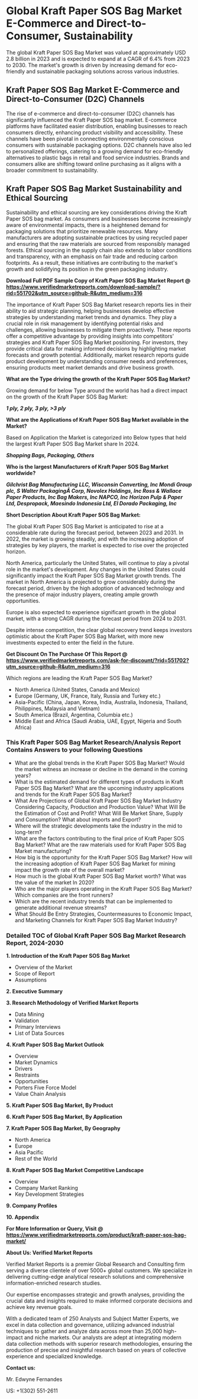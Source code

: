 <h1>Global Kraft Paper SOS Bag Market E-Commerce and Direct-to-Consumer, Sustainability</h1><p class=""><p>The global Kraft Paper SOS Bag Market was valued at approximately USD 2.8 billion in 2023 and is expected to expand at a CAGR of 6.4% from 2023 to 2030. The market's growth is driven by increasing demand for eco-friendly and sustainable packaging solutions across various industries.</p><h2>Kraft Paper SOS Bag Market E-Commerce and Direct-to-Consumer (D2C) Channels</h2><p>The rise of e-commerce and direct-to-consumer (D2C) channels has significantly influenced the Kraft Paper SOS bag market. E-commerce platforms have facilitated easier distribution, enabling businesses to reach consumers directly, enhancing product visibility and accessibility. These channels have been pivotal in connecting environmentally conscious consumers with sustainable packaging options. D2C channels have also led to personalized offerings, catering to a growing demand for eco-friendly alternatives to plastic bags in retail and food service industries. Brands and consumers alike are shifting toward online purchasing as it aligns with a broader commitment to sustainability.</p><h2>Kraft Paper SOS Bag Market Sustainability and Ethical Sourcing</h2><p>Sustainability and ethical sourcing are key considerations driving the Kraft Paper SOS bag market. As consumers and businesses become increasingly aware of environmental impacts, there is a heightened demand for packaging solutions that prioritize renewable resources. Many manufacturers are adopting sustainable practices by using recycled paper and ensuring that the raw materials are sourced from responsibly managed forests. Ethical sourcing in the supply chain also extends to labor conditions and transparency, with an emphasis on fair trade and reducing carbon footprints. As a result, these initiatives are contributing to the market's growth and solidifying its position in the green packaging industry.</p></p><p class=""><strong>Download Full PDF Sample Copy of Kraft Paper SOS Bag Market Report @ <a href="https://www.verifiedmarketreports.com/download-sample/?rid=551702&utm_source=github-R&utm_medium=316" target="_blank">https://www.verifiedmarketreports.com/download-sample/?rid=551702&utm_source=github-R&utm_medium=316</a></strong></p><p>The importance of&nbsp;Kraft Paper SOS Bag Market research reports lies in their ability to aid strategic planning, helping businesses develop effective strategies by understanding market trends and dynamics. They play a crucial role in risk management by identifying potential risks and challenges, allowing businesses to mitigate them proactively. These reports offer a competitive advantage by providing insights into competitors' strategies and Kraft Paper SOS Bag Market positioning. For investors, they provide critical data for making informed decisions by highlighting market forecasts and growth potential. Additionally, market research reports guide product development by understanding consumer needs and preferences, ensuring products meet market demands and drive business growth.</p><p><strong>What are the&nbsp;Type driving the growth of the Kraft Paper SOS Bag Market?</strong></p><p id="" class="">Growing demand for below Type around the world has had a direct impact on the growth of the Kraft Paper SOS Bag Market:</p><p class=""><em><strong>1 ply, 2 ply, 3 ply, >3 ply</strong></em></p><p class=""><strong>What are the&nbsp;Applications&nbsp;of Kraft Paper SOS Bag Market available in the Market?</strong></p><p id="" class="">Based on Application the Market is categorized into Below types that held the largest Kraft Paper SOS Bag Market share In 2024.</p><p class=""><em><strong>Shopping Bags, Packaging, Others</strong></em></p><p class=""><strong>Who is the largest Manufacturers of Kraft Paper SOS Bag Market worldwide?</strong></p><p><em><strong>Gilchrist Bag Manufacturing LLC, Wisconsin Converting, Inc Mondi Group plc, S Walter PackagingÂ Corp, Novolex Holdings, Inc Ross & Wallace Paper Products, Inc Bag Makers, Inc NAPCO, Inc Horizon Pulp & Paper Ltd, Despropack, Maesindo Indonesia Ltd, El Dorado Packaging, Inc</strong></em></p><p id="" class=""><strong>Short Description About Kraft Paper SOS Bag Market:</strong></p><p>The global Kraft Paper SOS Bag Market is anticipated to rise at a considerable rate during the forecast period, between 2023 and 2031. In 2022, the market is growing steadily, and with the increasing adoption of strategies by key players, the market is expected to rise over the projected horizon.</p><p>North America, particularly the United States, will continue to play a pivotal role in the market's development. Any changes in the United States could significantly impact the Kraft Paper SOS Bag Market growth trends. The market in North America is projected to grow considerably during the forecast period, driven by the high adoption of advanced technology and the presence of major industry players, creating ample growth opportunities.</p><p>Europe is also expected to experience significant growth in the global market, with a strong CAGR during the forecast period from 2024 to 2031.</p><p>Despite intense competition, the clear global recovery trend keeps investors optimistic about the Kraft Paper SOS Bag Market, with more new investments expected to enter the field in the future.</p><p id="" class=""><strong>Get Discount On The Purchase Of This Report @ <a href="https://www.verifiedmarketreports.com/ask-for-discount/?rid=551702?utm_source=github-R&utm_medium=316" target="_blank">https://www.verifiedmarketreports.com/ask-for-discount/?rid=551702?utm_source=github-R&utm_medium=316</a></strong></p><p class="">Which regions are leading the Kraft Paper SOS Bag Market?</p><ul><li>North America (United States, Canada and Mexico)</li><li>Europe (Germany, UK, France, Italy, Russia and Turkey etc.)</li><li>Asia-Pacific (China, Japan, Korea, India, Australia, Indonesia, Thailand, Philippines, Malaysia and Vietnam)</li><li>South America (Brazil, Argentina, Columbia etc.)</li><li>Middle East and Africa (Saudi Arabia, UAE, Egypt, Nigeria and South Africa)</li></ul><h3 id="" class="">This Kraft Paper SOS Bag Market Research/Analysis Report Contains Answers to your following Questions</h3><ul><li>What are the global trends in the Kraft Paper SOS Bag Market? Would the market witness an increase or decline in the demand in the coming years?</li><li>What is the estimated demand for different types of products in Kraft Paper SOS Bag Market? What are the upcoming industry applications and trends for the Kraft Paper SOS Bag Market?</li><li>What Are Projections of Global Kraft Paper SOS Bag Market Industry Considering Capacity, Production and Production Value? What Will Be the Estimation of Cost and Profit? What Will Be Market Share, Supply and Consumption? What about imports and Export?</li><li>Where will the strategic developments take the industry in the mid to long-term?</li><li>What are the factors contributing to the final price of Kraft Paper SOS Bag Market? What are the raw materials used for Kraft Paper SOS Bag Market manufacturing?</li><li>How big is the opportunity for the Kraft Paper SOS Bag Market? How will the increasing adoption of Kraft Paper SOS Bag Market for mining impact the growth rate of the overall market?</li><li>How much is the global Kraft Paper SOS Bag Market worth? What was the value of the market In 2020?</li><li>Who are the major players operating in the Kraft Paper SOS Bag Market? Which companies are the front runners?</li><li>Which are the recent industry trends that can be implemented to generate additional revenue streams?</li><li>What Should Be Entry Strategies, Countermeasures to Economic Impact, and Marketing Channels for Kraft Paper SOS Bag Market Industry?</li></ul><h3 id="" class="">Detailed TOC of Global Kraft Paper SOS Bag Market Research Report, 2024-2030</h3><p id="" class=""><strong>1. Introduction of the Kraft Paper SOS Bag Market</strong></p><ul><li>Overview of the Market</li><li>Scope of Report</li><li>Assumptions</li></ul><p id="" class=""><strong>2. Executive Summary</strong></p><p id="" class=""><strong>3. Research Methodology of Verified Market Reports</strong></p><ul><li>Data Mining</li><li>Validation</li><li>Primary Interviews</li><li>List of Data Sources</li></ul><p id="" class=""><strong>4. Kraft Paper SOS Bag Market Outlook</strong></p><ul><li>Overview</li><li>Market Dynamics</li><li>Drivers</li><li>Restraints</li><li>Opportunities</li><li>Porters Five Force Model</li><li>Value Chain Analysis</li></ul><p id="" class=""><strong>5. Kraft Paper SOS Bag Market, By Product</strong></p><p id="" class=""><strong>6. Kraft Paper SOS Bag Market, By Application</strong></p><p id="" class=""><strong>7. Kraft Paper SOS Bag Market, By Geography</strong></p><ul><li>North America</li><li>Europe</li><li>Asia Pacific</li><li>Rest of the World</li></ul><p id="" class=""><strong>8. Kraft Paper SOS Bag Market Competitive Landscape</strong></p><ul><li>Overview</li><li>Company Market Ranking</li><li>Key Development Strategies</li></ul><p id="" class=""><strong>9. Company Profiles</strong></p><p id="" class=""><strong>10. Appendix</strong></p><p id="" class=""><strong>For More Information or Query, Visit @ <a href="https://www.verifiedmarketreports.com/product/kraft-paper-sos-bag-market/" target="_blank">https://www.verifiedmarketreports.com/product/kraft-paper-sos-bag-market/</a></strong></p><p id="" class=""><strong>About Us: Verified Market Reports</strong></p><p id="" class="">Verified Market Reports is a premier Global Research and Consulting firm serving a diverse clientele of over 5000+ global customers. We specialize in delivering cutting-edge analytical research solutions and comprehensive information-enriched research studies.</p><p id="" class="">Our expertise encompasses strategic and growth analyses, providing the crucial data and insights required to make informed corporate decisions and achieve key revenue goals.</p><p id="" class="">With a dedicated team of 250 Analysts and Subject Matter Experts, we excel in data collection and governance, utilizing advanced industrial techniques to gather and analyze data across more than 25,000 high-impact and niche markets. Our analysts are adept at integrating modern data collection methods with superior research methodologies, ensuring the production of precise and insightful research based on years of collective experience and specialized knowledge.</p><p id="" class=""><strong>Contact us:</strong></p><p id="" class="">Mr. Edwyne Fernandes</p><p id="" class="">US: +1(302) 551-2611</p>